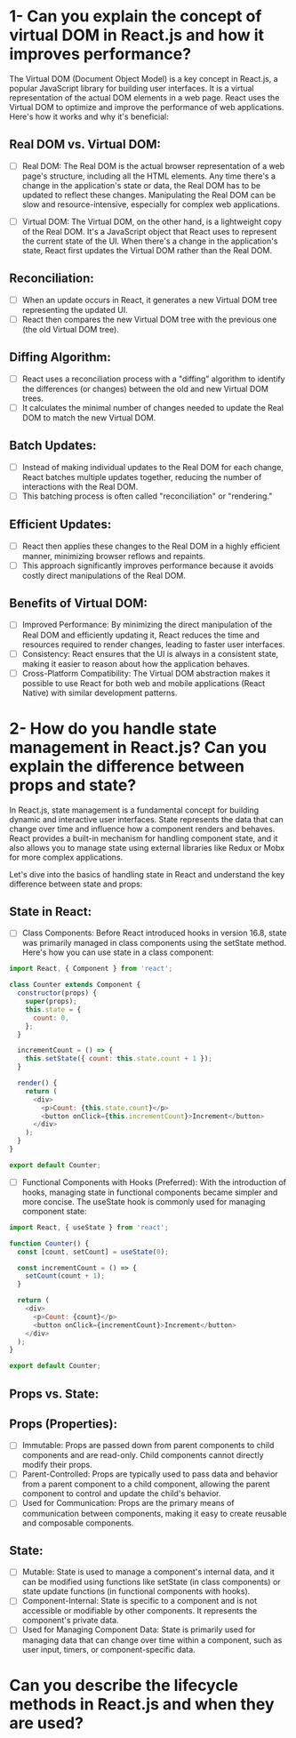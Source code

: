 # 1- Can you explain the concept of virtual DOM in React.js and how it improves performance?

The Virtual DOM (Document Object Model) is a key concept in React.js, a popular JavaScript library for building user interfaces. It is a virtual representation of the actual DOM elements in a web page. React uses the Virtual DOM to optimize and improve the performance of web applications. Here's how it works and why it's beneficial:

## Real DOM vs. Virtual DOM:

- [ ] Real DOM: The Real DOM is the actual browser representation of a web page's structure, including all the HTML elements. Any time there's a change in the application's state or data, the Real DOM has to be updated to reflect these changes. Manipulating the Real DOM can be slow and resource-intensive, especially for complex web applications.

- [ ] Virtual DOM: The Virtual DOM, on the other hand, is a lightweight copy of the Real DOM. It's a JavaScript object that React uses to represent the current state of the UI. When there's a change in the application's state, React first updates the Virtual DOM rather than the Real DOM.

## Reconciliation:

- [ ] When an update occurs in React, it generates a new Virtual DOM tree representing the updated UI.
- [ ] React then compares the new Virtual DOM tree with the previous one (the old Virtual DOM tree).
## Diffing Algorithm:

- [ ] React uses a reconciliation process with a "diffing" algorithm to identify the differences (or changes) between the old and new Virtual DOM trees.
- [ ] It calculates the minimal number of changes needed to update the Real DOM to match the new Virtual DOM.
## Batch Updates:

- [ ] Instead of making individual updates to the Real DOM for each change, React batches multiple updates together, reducing the number of interactions with the Real DOM.
- [ ] This batching process is often called "reconciliation" or "rendering."
## Efficient Updates:

- [ ] React then applies these changes to the Real DOM in a highly efficient manner, minimizing browser reflows and repaints.
- [ ] This approach significantly improves performance because it avoids costly direct manipulations of the Real DOM.
## Benefits of Virtual DOM:

- [ ] Improved Performance: By minimizing the direct manipulation of the Real DOM and efficiently updating it, React reduces the time and resources required to render changes, leading to faster user interfaces.
- [ ] Consistency: React ensures that the UI is always in a consistent state, making it easier to reason about how the application behaves.
- [ ] Cross-Platform Compatibility: The Virtual DOM abstraction makes it possible to use React for both web and mobile applications (React Native) with similar development patterns.

# 2- How do you handle state management in React.js? Can you explain the difference between props and state?
In React.js, state management is a fundamental concept for building dynamic and interactive user interfaces. State represents the data that can change over time and influence how a component renders and behaves. React provides a built-in mechanism for handling component state, and it also allows you to manage state using external libraries like Redux or Mobx for more complex applications.

Let's dive into the basics of handling state in React and understand the key difference between state and props:
## State in React:
- [ ] Class Components: Before React introduced hooks in version 16.8, state was primarily managed in class components using the setState method. Here's how you can use state in a class component:
```js
import React, { Component } from 'react';

class Counter extends Component {
  constructor(props) {
    super(props);
    this.state = {
      count: 0,
    };
  }

  incrementCount = () => {
    this.setState({ count: this.state.count + 1 });
  }

  render() {
    return (
      <div>
        <p>Count: {this.state.count}</p>
        <button onClick={this.incrementCount}>Increment</button>
      </div>
    );
  }
}

export default Counter;

```
- [ ] Functional Components with Hooks (Preferred): With the introduction of hooks, managing state in functional components became simpler and more concise. The useState hook is commonly used for managing component state:
```js
import React, { useState } from 'react';

function Counter() {
  const [count, setCount] = useState(0);

  const incrementCount = () => {
    setCount(count + 1);
  }

  return (
    <div>
      <p>Count: {count}</p>
      <button onClick={incrementCount}>Increment</button>
    </div>
  );
}

export default Counter;

```

## Props vs. State:
## Props (Properties):

- [ ] Immutable: Props are passed down from parent components to child components and are read-only. Child components cannot directly modify their props.
- [ ] Parent-Controlled: Props are typically used to pass data and behavior from a parent component to a child component, allowing the parent component to control and update the child's behavior.
- [ ] Used for Communication: Props are the primary means of communication between components, making it easy to create reusable and composable components.
## State:

- [ ] Mutable: State is used to manage a component's internal data, and it can be modified using functions like setState (in class components) or state update functions (in functional components with hooks).
- [ ] Component-Internal: State is specific to a component and is not accessible or modifiable by other components. It represents the component's private data.
- [ ] Used for Managing Component Data: State is primarily used for managing data that can change over time within a component, such as user input, timers, or component-specific data.

# Can you describe the lifecycle methods in React.js and when they are used?

